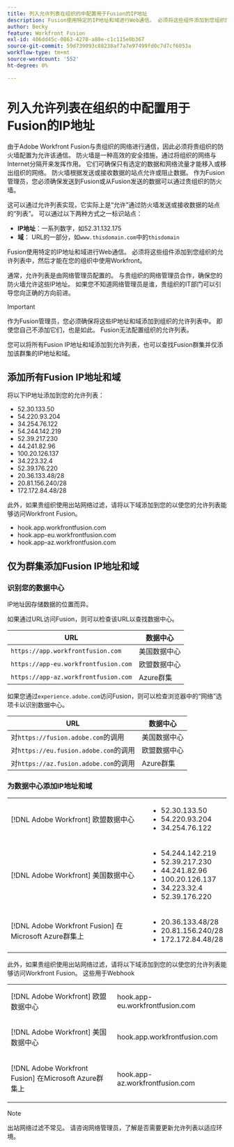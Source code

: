 ```yaml
---
title: 列入允许列表在组织的中配置用于Fusion的IP地址
description: Fusion使用特定的IP地址和域进行Web通信。 必须将这些组件添加到您组织的允许列表中，然后才能在您的组织中使用Workfront。
author: Becky
feature: Workfront Fusion
exl-id: 406dd45c-0863-4270-a80e-c1c115e0b367
source-git-commit: 59d739093c88238af7a7e97499fd0c7d7cf6053a
workflow-type: tm+mt
source-wordcount: '552'
ht-degree: 0%

---
```


# 列入允许列表在组织的中配置用于Fusion的IP地址

由于Adobe Workfront Fusion与贵组织的网络进行通信，因此必须将贵组织的防火墙配置为允许该通信。 防火墙是一种高效的安全措施，通过将组织的网络与Internet分隔开来发挥作用。 它们可确保只有选定的数据和网络流量才能移入或移出组织的网络。 防火墙根据发送或接收数据的站点允许或阻止数据。 作为Fusion管理员，您必须确保发送到Fusion或从Fusion发送的数据可以通过贵组织的防火墙。

这可以通过允许列表实现，它实际上是“允许”通过防火墙发送或接收数据的站点的“列表”。 可以通过以下两种方式之一标识站点：

* **IP地址**：一系列数字，如52.31.132.175
* **域**： URL的一部分，如`www.thisdomain.com`中的`thisdomain`

Fusion使用特定的IP地址和域进行Web通信。 必须将这些组件添加到您组织的允许列表中，然后才能在您的组织中使用Workfront。

通常，允许列表是由网络管理员配置的。 与贵组织的网络管理员合作，确保您的防火墙允许这些IP地址。 如果您不知道网络管理员是谁，贵组织的IT部门可以引导您向正确的方向前进。

>[!IMPORTANT]
>
>作为Fusion管理员，您必须确保将这些IP地址和域添加到组织的允许列表中。 即使您自己不添加它们，也是如此。 Fusion无法配置组织的允许列表。

您可以将所有Fusion IP地址和域添加到允许列表，也可以查找Fusion群集并仅添加该群集的IP地址和域。

## 添加所有Fusion IP地址和域

将以下IP地址添加到您的允许列表：

* 52.30.133.50
* 54.220.93.204
* 34.254.76.122
* 54.244.142.219
* 52.39.217.230
* 44.241.82.96
* 100.20.126.137
* 34.223.32.4
* 52.39.176.220
* 20.36.133.48/28
* 20.81.156.240/28
* 172.172.84.48/28

此外，如果贵组织使用出站网络过滤，请将以下域添加到您的以使您的允许列表能够访问Workfront Fusion。

* hook.app.workfrontfusion.com
* hook.app-eu.workfrontfusion.com
* hook.app-az.workfrontfusion.com

## 仅为群集添加Fusion IP地址和域

### 识别您的数据中心

IP地址因存储数据的位置而异。

如果通过URL访问Fusion，则可以检查该URL以查找数据中心。

| URL | 数据中心 |
| --- | --- |
| `https://app.workfrontfusion.com` | 美国数据中心 |
| `https://app-eu.workfrontfusion.com` | 欧盟数据中心 |
| `https://app-az.workfrontfusion.com` | Azure群集 |

如果您通过`experience.adobe.com`访问Fusion，则可以检查浏览器中的“网络”选项卡以识别数据中心。

| URL | 数据中心 |
| --- | --- |
| 对`https://fusion.adobe.com`的调用 | 美国数据中心 |
| 对`https://eu.fusion.adobe.com`的调用 | 欧盟数据中心 |
| 对`https://az.fusion.adobe.com`的调用 | Azure群集 |

### 为数据中心添加IP地址和域

<table style="table-layout:auto"> 
 <col> 
 <col> 
 <tbody> 
  <tr> 
   <td role="rowheader">[!DNL Adobe Workfront] 欧盟数据中心</td> 
   <td> 
    <ul> 
     <li>52.30.133.50</li> 
     <li>54.220.93.204</li> 
     <li>34.254.76.122</li> 
    </ul> </td> 
  </tr> 
  <tr> 
   <td role="rowheader"> <p>[!DNL Adobe Workfront] 美国数据中心</p> </td> 
   <td> 
    <ul> 
     <li>54.244.142.219</li> 
     <li>52.39.217.230</li> 
     <li>44.241.82.96</li>
     <li>100.20.126.137</li>
     <li>34.223.32.4</li>
     <li>52.39.176.220</li>
    </ul> </td> 
  </tr> 
  <tr> 
   <td role="rowheader">[!DNL Adobe Workfront Fusion] 在Microsoft Azure群集上</td> 
   <td> 
    <ul> 
     <li>20.36.133.48/28</li> 
     <li>20.81.156.240/28</li> 
     <li>172.172.84.48/28</li> 
    </ul> </td> 
  </tr> 
 </tbody> 
</table>

此外，如果贵组织使用出站网络过滤，请将以下域添加到您的以使您的允许列表能够访问Workfront Fusion。 这些用于Webhook

<table style="table-layout:auto">
 <col> 
 <col> 
 <tbody> 
  <tr> 
   <td role="rowheader">[!DNL Adobe Workfront] 欧盟数据中心</td> 
   <td> <p> hook.app-eu.workfrontfusion.com </p> </td> 
  </tr> 
  <tr> 
   <td role="rowheader"> <p>[!DNL Adobe Workfront] 美国数据中心</p> </td> 
   <td> <p>hook.app.workfrontfusion.com </p> </td> 
  </tr> 
  <tr> 
   <td role="rowheader"> <p>[!DNL Adobe Workfront Fusion] 在Microsoft Azure群集上</p> </td> 
   <td> <p>hook.app-az.workfrontfusion.com </p> </td> 
  </tr> 
 </tbody> 
</table>

>[!NOTE]
>
>出站网络过滤不常见。 请咨询网络管理员，了解是否需要更新允许列表以适应环境。
